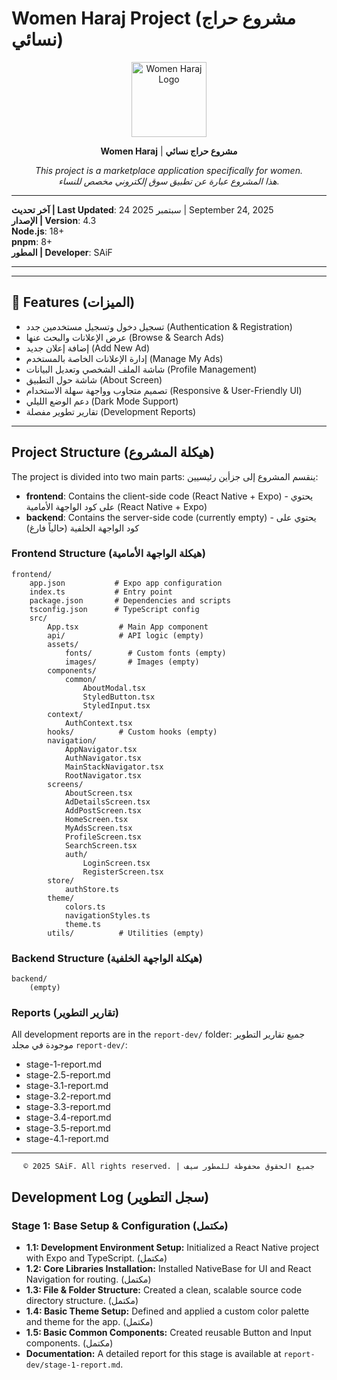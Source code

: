 

# Women Haraj Project (مشروع حراج نسائي)

<p align="center">
	<img src="frontend/assets/icon.png" alt="Women Haraj Logo" width="120" />
</p>

<p align="center">
	<b>Women Haraj</b> | <b>مشروع حراج نسائي</b>
</p>

<p align="center">
	<i>This project is a marketplace application specifically for women.<br>
	هذا المشروع عبارة عن تطبيق سوق إلكتروني مخصص للنساء.</i>
</p>

---

**آخر تحديث | Last Updated**: 24 سبتمبر 2025 | September 24, 2025  
**الإصدار | Version**: 4.3  
**Node.js**: 18+  
**pnpm**: 8+  
**المطور | Developer**: SAiF

---

---


## 🚀 Features (الميزات)

- تسجيل دخول وتسجيل مستخدمين جدد (Authentication & Registration)
- عرض الإعلانات والبحث عنها (Browse & Search Ads)
- إضافة إعلان جديد (Add New Ad)
- إدارة الإعلانات الخاصة بالمستخدم (Manage My Ads)
- شاشة الملف الشخصي وتعديل البيانات (Profile Management)
- شاشة حول التطبيق (About Screen)
- تصميم متجاوب وواجهة سهلة الاستخدام (Responsive & User-Friendly UI)
- دعم الوضع الليلي (Dark Mode Support)
- تقارير تطوير مفصلة (Development Reports)

---

## Project Structure (هيكلة المشروع)

The project is divided into two main parts:
ينقسم المشروع إلى جزأين رئيسيين:

- **frontend**: Contains the client-side code (React Native + Expo)
		- يحتوي على كود الواجهة الأمامية (React Native + Expo)
- **backend**: Contains the server-side code (currently empty)
		- يحتوي على كود الواجهة الخلفية (حالياً فارغ)

### Frontend Structure (هيكلة الواجهة الأمامية)

```
frontend/
	app.json           # Expo app configuration
	index.ts           # Entry point
	package.json       # Dependencies and scripts
	tsconfig.json      # TypeScript config
	src/
		App.tsx         # Main App component
		api/            # API logic (empty)
		assets/
			fonts/        # Custom fonts (empty)
			images/       # Images (empty)
		components/
			common/
				AboutModal.tsx
				StyledButton.tsx
				StyledInput.tsx
		context/
			AuthContext.tsx
		hooks/          # Custom hooks (empty)
		navigation/
			AppNavigator.tsx
			AuthNavigator.tsx
			MainStackNavigator.tsx
			RootNavigator.tsx
		screens/
			AboutScreen.tsx
			AdDetailsScreen.tsx
			AddPostScreen.tsx
			HomeScreen.tsx
			MyAdsScreen.tsx
			ProfileScreen.tsx
			SearchScreen.tsx
			auth/
				LoginScreen.tsx
				RegisterScreen.tsx
		store/
			authStore.ts
		theme/
			colors.ts
			navigationStyles.ts
			theme.ts
		utils/          # Utilities (empty)
```

### Backend Structure (هيكلة الواجهة الخلفية)

```
backend/
	(empty)
```

### Reports (تقارير التطوير)

All development reports are in the `report-dev/` folder:
جميع تقارير التطوير موجودة في مجلد `report-dev/`:

- stage-1-report.md
- stage-2.5-report.md
- stage-3.1-report.md
- stage-3.2-report.md
- stage-3.3-report.md
- stage-3.4-report.md
- stage-3.5-report.md
- stage-4.1-report.md


---

<div align="center">
  
	© 2025 SAiF. All rights reserved. | جميع الحقوق محفوظة للمطور سيف
  
</div>

## Development Log (سجل التطوير)

### Stage 1: Base Setup & Configuration (مكتمل)
- **1.1: Development Environment Setup:** Initialized a React Native project with Expo and TypeScript. (مكتمل)
- **1.2: Core Libraries Installation:** Installed NativeBase for UI and React Navigation for routing. (مكتمل)
- **1.3: File & Folder Structure:** Created a clean, scalable source code directory structure. (مكتمل)
- **1.4: Basic Theme Setup:** Defined and applied a custom color palette and theme for the app. (مكتمل)
- **1.5: Basic Common Components:** Created reusable Button and Input components. (مكتمل)
- **Documentation:** A detailed report for this stage is available at `report-dev/stage-1-report.md`.